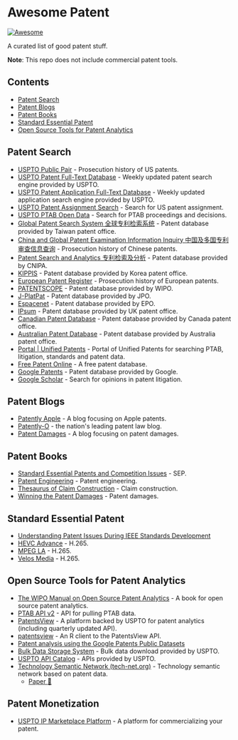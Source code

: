 # Awesome Patent 

[![Awesome](https://awesome.re/badge.svg)](https://awesome.re)

A curated list of good patent stuff.

**Note**: This repo does not include commercial patent tools.

## Contents

- [Patent Search](#patent-search)
- [Patent Blogs](#patent-blogs)
- [Patent Books](#patent-books)
- [Standard Essential Patent](#standard-essential-patent)
- [Open Source Tools for Patent Analytics](#open-source-tools-for-patent-analytics)

## Patent Search

- [USPTO Public Pair](https://portal.uspto.gov/pair/PublicPair) - Prosecution history of US patents.
- [USPTO Patent Full-Text Database](http://patft.uspto.gov/netahtml/PTO/search-adv.htm) - Weekly updated patent search engine provided by USPTO.
- [USPTO Patent Application Full-Text Database](http://appft.uspto.gov/netahtml/PTO/search-adv.html) - Weekly updated application search engine provided by USPTO.
- [USPTO Patent Assignment Search](https://assignment.uspto.gov/patent/index.html#/patent/search) - Search for US patent assignment.
- [USPTO PTAB Open Data](https://developer.uspto.gov/ptab-web/#/search/decisions) - Search for PTAB proceedings and decisions.
- [Global Patent Search System 全球专利检索系统](https://gpss3.tipo.gov.tw/gpsskmc/gpssbkm?@@0.8292202859200738) - Patent database provided by Taiwan patent office.
- [China and Global Patent Examination Information Inquiry 中国及多国专利审查信息查询](http://cpquery.cnipa.gov.cn/) - Prosecution history of Chinese patents.
- [Patent Search and Analytics 专利检索及分析](http://pss-system.cnipa.gov.cn/sipopublicsearch/portal/uilogin-forwardLogin.shtml) - Patent database provided by CNIPA.
- [KIPPIS](http://eng.kipris.or.kr/enghome/main.jsp) - Patent database provided by Korea patent office.
- [European Patent Register](https://register.epo.org/regviewer) - Prosecution history of European patents.
- [PATENTSCOPE](https://patentscope2.wipo.int/search/en/search.jsf) - Patent database provided by WIPO.
- [J-PlatPat](https://www.j-platpat.inpit.go.jp/) - Patent database provided by JPO.
- [Espacenet](https://worldwide.espacenet.com/?locale=en_EP) - Patent database provided by EPO.
- [IPsum](https://www.ipo.gov.uk/p-ipsum.htm) - Patent database provided by UK patent office.
- [Canadian Patent Database](https://www.ic.gc.ca/opic-cipo/cpd/eng/search/basic.html) - Patent database provided by Canada patent office.
- [Australian Patent Database](http://pericles.ipaustralia.gov.au/ols/auspat/welcome.do) - Patent database provided by Australia patent office.
- [Portal | Unified Patents](https://portal.unifiedpatents.com/) - Portal of Unified Patents for searching PTAB, litigation, standards and patent data.
- [Free Patent Online](https://www.freepatentsonline.com/) - A free patent database.
- [Google Patents](https://patents.google.com/advanced) - Patent database provided by Google.
- [Google Scholar](https://scholar.google.com/) - Search for opinions in patent litigation.

## Patent Blogs

- [Patently Apple](https://www.patentlyapple.com/) - A blog focusing on Apple patents.
- [Patently-O](https://patentlyo.com/) - the nation's leading patent law blog.
- [Patent Damages](http://patent-damages.com/) - A blog focusing on patent damages.

## Patent Books
- [Standard Essential Patents and Competition Issues](https://www.springer.com/gp/book/9789811060106) - SEP.
- [Patent Engineering](https://www.amazon.com/Patent-Engineering-Portfolio-Controlling-Marketplace/dp/111894609X) - Patent engineering.
- [Thesaurus of Claim Construction](https://store.lexisnexis.com/products/thesaurus-of-patent-claim-construction-skuusSku-us-oxf-04642-2-volumes) - Claim construction.
- [Winning the Patent Damages](https://www.amazon.com/Winning-Patent-Damages-Case-Litigators/dp/B00AKQCCDW) - Patent damages.

## Standard Essential Patent

- [Understanding Patent Issues During IEEE Standards Development](https://standards.ieee.org/content/dam/ieee-standards/standards/web/documents/other/patents.pdf)
- [HEVC Advance](https://accessadvance.com/) - H.265.
- [MPEG LA](https://www.mpegla.com/) - H.265.
- [Velos Media](http://velosmedia.com/) - H.265.

## Open Source Tools for Patent Analytics

- [The WIPO Manual on Open Source Patent Analytics](https://wipo-analytics.github.io/introduction.html) - A book for open source patent analytics.
- [PTAB API v2](https://developer.uspto.gov/api-catalog/ptab-api-v2) - API for pulling PTAB data.
- [PatentsView](https://patentsview.org/) - A platform backed by USPTO for patent analytics (including quarterly updated API).
- [patentsview](https://github.com/ropensci/patentsview) - An R client to the PatentsView API.
- [Patent analysis using the Google Patents Public Datasets](https://github.com/google/patents-public-data)
- [Bulk Data Storage System](https://bulkdata.uspto.gov/) - Bulk data download provided by USPTO.
- [USPTO API Catalog](https://developer.uspto.gov/api-catalog) - APIs provided by USPTO.
- [Technology Semantic Network (tech-net.org)](http://www.tech-net.org/) - Technology semantic network based on patent data.
  - [Paper :newspaper:](https://arxiv.org/ftp/arxiv/papers/1906/1906.00411.pdf)

## Patent Monetization

- [USPTO IP Marketplace Platform](https://developer.uspto.gov/ipmarketplace/search/patents) - A platform for commercializing your patent.

